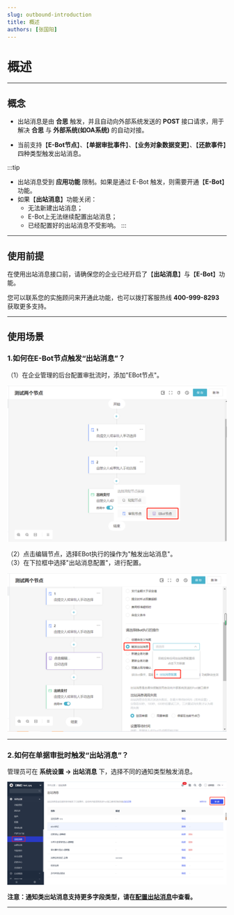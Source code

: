 ```yaml
---
slug: outbound-introduction
title: 概述
authors: [张国阳]
---
```


# 概述

---
## 概念
- 出站消息是由 **合思** 触发，并且自动向外部系统发送的 **POST** 接口请求，用于解决 **合思** 与 **外部系统(如OA系统)** 的自动对接。

- 当前支持【**E-Bot节点**】、【**单据审批事件**】、【**业务对象数据变更**】、【**还款事件**】四种类型触发出站消息。

:::tip
- 出站消息受到 **应用功能** 限制。如果是通过 E-Bot 触发，则需要开通【**E-Bot**】功能。
- 如果【**出站消息**】功能关闭：
  - 无法新建出站消息；
  - E-Bot上无法继续配置出站消息；
  - 已经配置好的出站消息不受影响。
:::

---
## 使用前提
在使用出站消息接口前，请确保您的企业已经开启了【**出站消息**】与【**E-Bot**】功能。

您可以联系您的实施顾问来开通此功能，也可以拨打客服热线 **400-999-8293** 获取更多支持。

---
## 使用场景
### 1.如何在E-Bot节点触发“出站消息”？

（1）在企业管理的后台配置审批流时，添加"EBot节点"。

![image](images/addEbot.png)

（2）点击编辑节点，选择EBot执行的操作为"触发出站消息"。<br/>
（3）在下拉框中选择"出站消息配置"，进行配置。

![image](images/ebotConfig.png)

---
### 2.如何在单据审批时触发“出站消息”？

管理员可在 **系统设置 -> 出站消息** 下，选择不同的通知类型触发消息。

![image](images/createOutbound.png)

**注意：通知类出站消息支持更多字段类型，请在[配置出站消息](/docs/open-api/outbound-message/outbound-new)中查看。**

---



